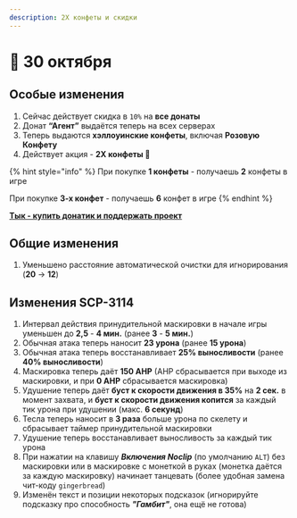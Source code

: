 ```yaml
---
description: 2X конфеты и скидки
---
```


# 🍁 30 октября

## Особые изменения

1. Сейчас действует скидка в `10%` на **все донаты**
2. Донат **“Агент”** выдаётся теперь на всех серверах
3. Теперь выдаются **хэллоуинские конфеты**, включая **Розовую Конфету**
4. Действует акция - **2X конфеты 🍬**

{% hint style="info" %}
При покупке **1 конфеты** - получаешь **2** конфеты в игре

При покупке **3-х конфет** - получаешь **6** конфет в игре
{% endhint %}

[**Тык - купить донатик и поддержать проект**](https://kyles.ru/privileges/)

## Общие изменения

1. Уменьшено расстояние автоматической очистки для игнорирования (**20** -> **12**)

## Изменения SCP-3114

1. Интервал действия принудительной маскировки в начале игры уменьшен до **2,5** - **4 мин.** (ранее **3** - **5 мин.**)
2. Обычная атака теперь наносит **23 урона** (ранее **15 урона**)
3. Обычная атака теперь восстанавливает **25% выносливости** (ранее **40% выносливости**)
4. Маскировка теперь даёт **150 AHP** (AHP сбрасывается при выходе из маскировки, и при **0 AHP** сбрасывается маскировка)
5. Удушение теперь даёт **буст к скорости движения в 35%** на **2 сек.** в момент захвата, и **буст к скорости движения копится** за каждый тик урона при удушении (макс. **6 секунд**)
6. Тесла теперь наносит в **3 раза** больше урона по скелету и сбрасывает таймер принудительной маскировки
7. Удушение теперь восстанавливает выносливость за каждый тик урона
8. При нажатии на клавишу _**Включения Noclip**_ (по умолчанию `ALT`) без маскировки или в маскировке с монеткой в руках (монетка даётся за каждую маскировку) начинает танцевать (более удобная замена чит-коду `gingerbread`)
9. Изменён текст и позиции некоторых подсказок (игнорируйте подсказку про способность _**"Гамбит"**_, она ещё не готова)
